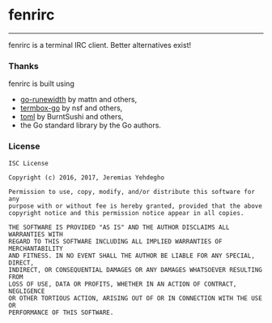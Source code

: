 # fenrirc
---
fenrirc is a terminal IRC client. Better alternatives exist!

### Thanks

fenrirc is built using

 * [go-runewidth](www.github.com/mattn/go-runewidth) by mattn and others,
 * [termbox-go](www.github.com/nsf/termbox-go) by nsf and others,
 * [toml](www.github.com/BurntSushi/toml) by BurntSushi and others,
 * the Go standard library by the Go authors.

### License

```
ISC License

Copyright (c) 2016, 2017, Jeremias Yehdegho

Permission to use, copy, modify, and/or distribute this software for any
purpose with or without fee is hereby granted, provided that the above
copyright notice and this permission notice appear in all copies.

THE SOFTWARE IS PROVIDED "AS IS" AND THE AUTHOR DISCLAIMS ALL WARRANTIES WITH
REGARD TO THIS SOFTWARE INCLUDING ALL IMPLIED WARRANTIES OF MERCHANTABILITY
AND FITNESS. IN NO EVENT SHALL THE AUTHOR BE LIABLE FOR ANY SPECIAL, DIRECT,
INDIRECT, OR CONSEQUENTIAL DAMAGES OR ANY DAMAGES WHATSOEVER RESULTING FROM
LOSS OF USE, DATA OR PROFITS, WHETHER IN AN ACTION OF CONTRACT, NEGLIGENCE
OR OTHER TORTIOUS ACTION, ARISING OUT OF OR IN CONNECTION WITH THE USE OR
PERFORMANCE OF THIS SOFTWARE.
```
